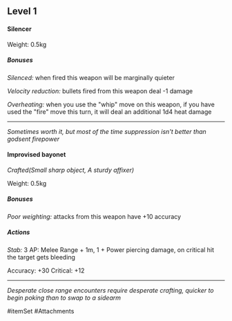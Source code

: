 ## Level 1

#### Silencer

Weight: 0.5kg

##### Bonuses

*Silenced:* when fired this weapon will be marginally quieter

*Velocity reduction:* bullets fired from this weapon deal -1 damage

*Overheating:* when you use the "whip" move on this weapon, if you have used the "fire" move this turn, it will deal an additional 1d4 heat damage

---
*Sometimes worth it, but most of the time suppression isn't better than godsent firepower*

#### Improvised bayonet
*Crafted(Small sharp object, A sturdy affixer)*

Weight: 0.5kg

##### Bonuses

*Poor weighting:* attacks from this weapon have +10 accuracy

##### Actions


*Stab:* 3 AP: Melee Range + 1m, 1 + Power piercing damage, on critical hit the target gets bleeding

Accuracy: +30
Critical: +12

---
*Desperate close range encounters require desperate crafting, quicker to begin poking than to swap to a sidearm*

#itemSet #Attachments